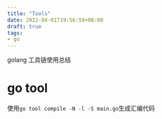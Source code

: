 ```yaml
---
title: "Tools"
date: 2022-04-01T19:56:59+08:00
draft: true
tags:
- go
---
```


golang 工具链使用总结

# go tool

使用`go tool compile -N -l -S main.go`生成汇编代码
